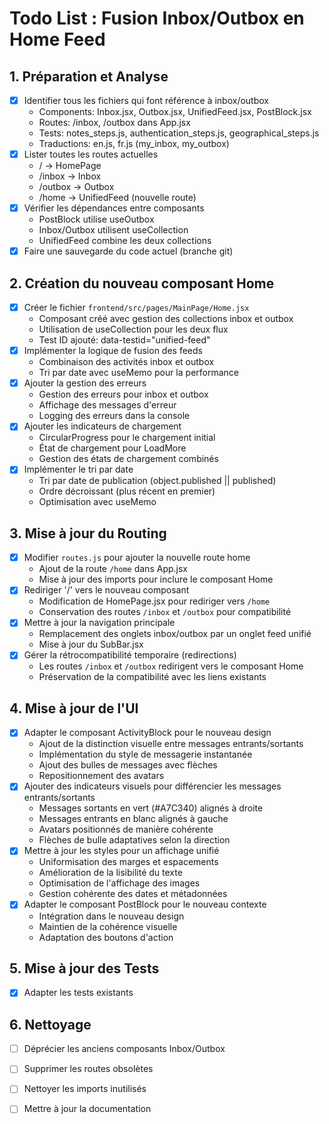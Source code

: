 # Todo List : Fusion Inbox/Outbox en Home Feed

## 1. Préparation et Analyse
- [x] Identifier tous les fichiers qui font référence à inbox/outbox
  - Components: Inbox.jsx, Outbox.jsx, UnifiedFeed.jsx, PostBlock.jsx
  - Routes: /inbox, /outbox dans App.jsx
  - Tests: notes_steps.js, authentication_steps.js, geographical_steps.js
  - Traductions: en.js, fr.js (my_inbox, my_outbox)
- [x] Lister toutes les routes actuelles
  - / -> HomePage
  - /inbox -> Inbox
  - /outbox -> Outbox
  - /home -> UnifiedFeed (nouvelle route)
- [x] Vérifier les dépendances entre composants
  - PostBlock utilise useOutbox
  - Inbox/Outbox utilisent useCollection
  - UnifiedFeed combine les deux collections
- [x] Faire une sauvegarde du code actuel (branche git)

## 2. Création du nouveau composant Home
- [x] Créer le fichier `frontend/src/pages/MainPage/Home.jsx`
  - Composant créé avec gestion des collections inbox et outbox
  - Utilisation de useCollection pour les deux flux
  - Test ID ajouté: data-testid="unified-feed"
- [x] Implémenter la logique de fusion des feeds
  - Combinaison des activités inbox et outbox
  - Tri par date avec useMemo pour la performance
- [x] Ajouter la gestion des erreurs
  - Gestion des erreurs pour inbox et outbox
  - Affichage des messages d'erreur
  - Logging des erreurs dans la console
- [x] Ajouter les indicateurs de chargement
  - CircularProgress pour le chargement initial
  - État de chargement pour LoadMore
  - Gestion des états de chargement combinés
- [x] Implémenter le tri par date
  - Tri par date de publication (object.published || published)
  - Ordre décroissant (plus récent en premier)
  - Optimisation avec useMemo

## 3. Mise à jour du Routing
- [x] Modifier `routes.js` pour ajouter la nouvelle route home
  - Ajout de la route `/home` dans App.jsx
  - Mise à jour des imports pour inclure le composant Home
- [x] Rediriger '/' vers le nouveau composant
  - Modification de HomePage.jsx pour rediriger vers `/home`
  - Conservation des routes `/inbox` et `/outbox` pour compatibilité
- [x] Mettre à jour la navigation principale
  - Remplacement des onglets inbox/outbox par un onglet feed unifié
  - Mise à jour du SubBar.jsx
- [x] Gérer la rétrocompatibilité temporaire (redirections)
  - Les routes `/inbox` et `/outbox` redirigent vers le composant Home
  - Préservation de la compatibilité avec les liens existants

## 4. Mise à jour de l'UI
- [x] Adapter le composant ActivityBlock pour le nouveau design
  - Ajout de la distinction visuelle entre messages entrants/sortants
  - Implémentation du style de messagerie instantanée
  - Ajout des bulles de messages avec flèches
  - Repositionnement des avatars
- [x] Ajouter des indicateurs visuels pour différencier les messages entrants/sortants
  - Messages sortants en vert (#A7C340) alignés à droite
  - Messages entrants en blanc alignés à gauche
  - Avatars positionnés de manière cohérente
  - Flèches de bulle adaptatives selon la direction
- [x] Mettre à jour les styles pour un affichage unifié
  - Uniformisation des marges et espacements
  - Amélioration de la lisibilité du texte
  - Optimisation de l'affichage des images
  - Gestion cohérente des dates et métadonnées
- [x] Adapter le composant PostBlock pour le nouveau contexte
  - Intégration dans le nouveau design
  - Maintien de la cohérence visuelle
  - Adaptation des boutons d'action

## 5. Mise à jour des Tests
- [x] Adapter les tests existants

## 6. Nettoyage
- [ ] Déprécier les anciens composants Inbox/Outbox
- [ ] Supprimer les routes obsolètes
- [ ] Nettoyer les imports inutilisés
- [ ] Mettre à jour la documentation


